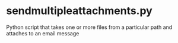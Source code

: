 sendmultipleattachments.py
==========================

Python script that takes one or more files from a particular path and attaches to an email message